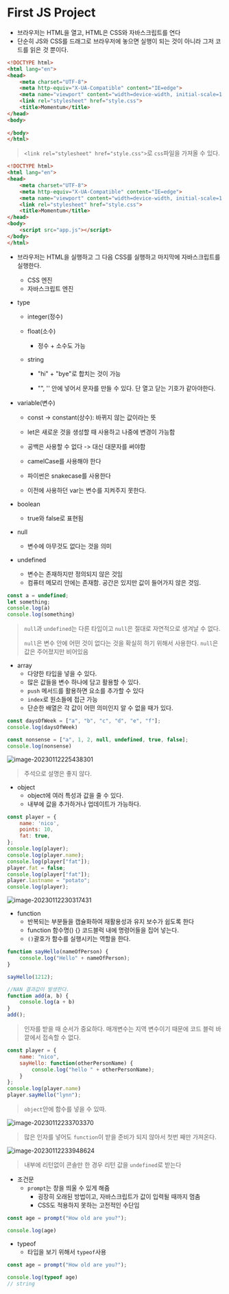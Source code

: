 # First JS Project

- 브라우저는 HTML을 열고, HTML은 CSS와 자바스크립트를 연다
- 단순히 JS와 CSS를 드래그로 브라우저에 놓으면 실행이 되는 것이 아니라 그저 코드를 읽은 것 뿐이다.

```html
<!DOCTYPE html>
<html lang="en">
<head>
    <meta charset="UTF-8">
    <meta http-equiv="X-UA-Compatible" content="IE=edge">
    <meta name="viewport" content="width=device-width, initial-scale=1.0">
    <link rel="stylesheet" href="style.css">
    <title>Momentum</title>
</head>
<body>
    
</body>
</html>
```

> `<link rel="stylesheet" href="style.css">`로 `css`파일을 가져올 수 있다.

```html
<!DOCTYPE html>
<html lang="en">
<head>
    <meta charset="UTF-8">
    <meta http-equiv="X-UA-Compatible" content="IE=edge">
    <meta name="viewport" content="width=device-width, initial-scale=1.0">
    <link rel="stylesheet" href="style.css">
    <title>Momentum</title>
</head>
<body>
    <script src="app.js"></script>
</body>
</html>
```

- 브라우저는 HTML을 실행하고 그 다음 CSS를 실행하고 마지막에 자바스크립트를 실행한다.
  - CSS 엔진
  - 자바스크립트 엔진



- type

  - integer(정수)

  - float(소수)

    - 정수 + 소수도 가능

  - string

    - "hi" + "bye"로 합치는 것이 가능

    - "", '' 안에 넣어서 문자를 만들 수 있다. 단 열고 닫는 기호가 같아야한다.

- variable(변수)

  - const -> constant(상수): 바뀌지 않는 값이라는 뜻
  - let은 새로운 것을 생성할 때 사용하고 나중에 변경이 가능함

  - 공백은 사용할 수 없다 -> 대신 대문자를 써야함
  - camelCase를 사용해야 한다
  - 파이썬은 snakecase를 사용한다

  - 이전에 사용하던 var는 변수를 지켜주지 못한다.

- boolean
  - true와 false로 표현됨

- null
  - 변수에 아무것도 없다는 것을 의미

- undefined
  - 변수는 존재하지만 정의되지 않은 것임
  - 컴퓨터 메모리 안에는 존재함. 공간은 있지만 값이 들어가지 않은 것임.

```js
const a = undefined;
let something;
console.log(a)
console.log(something)
```

> `null`과 `undefined`는 다른 타입이고 `null`은 절대로 자연적으로 생겨날 수 없다.
>
> `null`은 변수 안에 어떤 것이 없다는 것을 확실히 하기 위해서 사용한다. `null`은 값은 주어졌지만 비어있음

- array
  - 다양한 타입을 넣을 수 있다.
  - 많은 값들을 변수 하나에 담고 활용할 수 있다.
  - `push` 메서드를 활용하면 요소를 추가할 수 있다
  - `index`로 원소들에 접근 가능
  - 단순한 배열은 각 값이 어떤 의미인지 알 수 없을 때가 있다.

```js
const daysOfWeek = ["a", "b", "c", "d", "e", "f"];
console.log(daysOfWeek)

const nonsense = ["a", 1, 2, null, undefined, true, false];
console.log(nonsense)
```

![image-20230112225438301](assets/image-20230112225438301.png)

> 주석으로 설명은 좋지 않다.

- object
  - object에 여러 특성과 값을 줄 수 있다.
  - 내부에 값을 추가하거나 업데이트가 가능하다.

```js
const player = {
    name: 'nico',
    points: 10,
    fat: true,
};
console.log(player);
console.log(player.name);
console.log(player["fat"]);
player.fat = false;
console.log(player["fat"]);
player.lastname = "potato";
console.log(player);
```

![image-20230112230317431](assets/image-20230112230317431.png)

- function
  - 반복되는 부분들을 캡슐화하여 재활용성과 유지 보수가 쉽도록 한다
  - function 함수명() {} 코드블럭 내에 명령어들을 집어 넣는다.
  - `()`괄호가 함수를 실행시키는 역할을 한다.

```js
function sayHello(nameOfPerson) {
    console.log("Hello" + nameOfPerson);
}

sayHello(1212);
```

```js
//NAN 결과값이 발생한다.
function add(a, b) {
    console.log(a + b)
}
add();
```

> 인자를 받을 때 순서가 중요하다. 매개변수는 지역 변수이기 때문에 코드 블럭 바깥에서 접속할 수 없다.

```js
const player = {
    name: "nico",
    sayHello: function(otherPersonName) {
        console.log("hello " + otherPersonName);
    }
};
console.log(player.name)
player.sayHello("lynn");
```

> `object`안에 함수를 넣을 수 있따.

![image-20230112233703370](assets/image-20230112233703370.png)

> 많은 인자를 넣어도 `function`이 받을 준비가 되지 않아서 첫번 째만 가져온다.

![image-20230112233948624](assets/image-20230112233948624.png)

> 내부에 리턴없이 콘솔만 한 경우 리턴 값을 `undefined`로 받는다



- 조건문
  - `prompt`는 창을 띄울 수 있게 해줌
    - 굉장히 오래된 방법이고, 자바스크립트가 값이 입력될 때까지 멈춤
    - CSS도 적용하지 못하는 고전적인 수단임

```js
const age = prompt("How old are you?");

console.log(age)
```

- typeof
  - 타입을 보기 위해서 `typeof`사용

```js
const age = prompt("How old are you?");

console.log(typeof age)
// string
```

